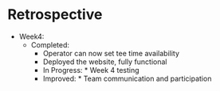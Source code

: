 # Retrospective

* Week4: 
	* Completed:
		* Operator can now set tee time availability
		* Deployed the website, fully functional
        * In Progress:
                * Week 4 testing 
        * Improved:
                * Team communication and participation
        

